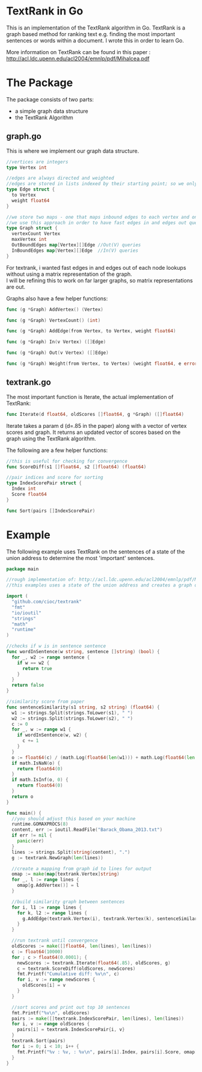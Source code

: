 TextRank in Go
==============

This is an implementation of the TextRank algorithm in Go.  TextRank is a graph based method for ranking text e.g. 
finding the most important sentences or words within a document.  I wrote this in order to learn Go. 

More information on TextRank can be found in this paper : http://acl.ldc.upenn.edu/acl2004/emnlp/pdf/Mihalcea.pdf

The Package
===========

The package consists of two parts:

* a simple graph data structure
* the TextRank Algorithm 

graph.go
--------

This is where we implement our graph data structure. 

```go
//vertices are integers
type Vertex int

//edges are always directed and weighted 
//edges are stored in lists indexed by their starting point; so we only store where the edge points to
type Edge struct {
  to Vertex
  weight float64
}

//we store two maps - one that maps inbound edges to each vertex and one outbound edges from each vertex
//we use this approach in order to have fast edges in and edges out queries for each vertex 
type Graph struct {
  vertexCount Vertex
  maxVertex int
  OutBoundEdges map[Vertex][]Edge //Out(V) queries
  InBoundEdges map[Vertex][]Edge  //In(V) queries
}
```

For textrank, i wanted fast edges in and edges out of each node lookups without using a matrix representation of the graph.  
I will be refining this to work on far larger graphs, so matrix representations are out. 

Graphs also have a few helper functions:

```go
func (g *Graph) AddVertex() (Vertex)

func (g *Graph) VertexCount() (int)

func (g *Graph) AddEdge(from Vertex, to Vertex, weight float64)

func (g *Graph) In(v Vertex) ([]Edge)

func (g *Graph) Out(v Vertex) ([]Edge)

func (g *Graph) Weight(from Vertex, to Vertex) (weight float64, e error)
```


textrank.go
-----------

The most important function is Iterate, the actual implementation of TextRank:

```go
func Iterate(d float64, oldScores []float64, g *Graph) ([]float64)
```

Iterate takes a param d (d=.85 in the paper) along with a vector of vertex scores and graph.  It returns an updated vector of scores based on the graph using the TextRank algorithm.


The following are a few helper functions:

```go
//this is useful for checking for convergence
func ScoreDiff(s1 []float64, s2 []float64) (float64)

//pair indices and score for sorting
type IndexScorePair struct {
  Index int
  Score float64
}

func Sort(pairs []IndexScorePair)

```

Example
=======

The following example uses TextRank on the sentences of a state of the union address to determine the most 'important' sentences.


```go
package main

//rough implementation of: http://acl.ldc.upenn.edu/acl2004/emnlp/pdf/Mihalcea.pdf
//this examples uses a state of the union address and creates a graph of sentences

import (
  "github.com/cioc/textrank"
  "fmt"
  "io/ioutil"
  "strings"
  "math"
  "runtime"
)

//checks if w is in sentence sentence
func wordInSentence(w string, sentence []string) (bool) {
  for _, w2 := range sentence {
    if w == w2 {
      return true
    }
  }
  return false
}

//similarity score from paper 
func sentenceSimilarity(s1 string, s2 string) (float64) {
  w1 := strings.Split(strings.ToLower(s1), " ")
  w2 := strings.Split(strings.ToLower(s2), " ")
  c := 0
  for _, w := range w1 {
    if wordInSentence(w, w2) {
      c += 1
    }
  }
  o := float64(c) / (math.Log(float64(len(w1))) + math.Log(float64(len(w2))))
  if math.IsNaN(o) {
    return float64(0)
  }
  if math.IsInf(o, 0) {
    return float64(0)
  }
  return o
}

func main() {
  //you should adjust this based on your machine
  runtime.GOMAXPROCS(8)
  content, err := ioutil.ReadFile("Barack_Obama_2013.txt")
  if err != nil {
    panic(err)
  }
  lines := strings.Split(string(content), ".")
  g := textrank.NewGraph(len(lines))

  //create a mapping from graph id to lines for output
  omap := make(map[textrank.Vertex]string)
  for _, l := range lines {
    omap[g.AddVertex()] = l
  }

  //build similarity graph between sentences
  for i, l1 := range lines {
    for k, l2 := range lines {
      g.AddEdge(textrank.Vertex(i), textrank.Vertex(k), sentenceSimilarity(l1, l2))
    }
  }

  //run textrank until convergence
  oldScores := make([]float64, len(lines), len(lines))
  c := float64(10000)
  for ; c > float64(0.0001); {
    newScores := textrank.Iterate(float64(.85), oldScores, g)
    c = textrank.ScoreDiff(oldScores, newScores)
    fmt.Printf("Cumulative diff: %v\n", c)
    for i, v := range newScores {
      oldScores[i] = v
    }
  }

  //sort scores and print out top 10 sentences
  fmt.Printf("%v\n", oldScores)
  pairs := make([]textrank.IndexScorePair, len(lines), len(lines))
  for i, v := range oldScores {
    pairs[i] = textrank.IndexScorePair{i, v}
  }
  textrank.Sort(pairs)
  for i := 0; i < 10; i++ {
    fmt.Printf("%v : %v, : %v\n", pairs[i].Index, pairs[i].Score, omap[textrank.Vertex(pairs[i].Index)])
  }
}
```
